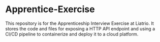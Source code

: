 # Apprentice-Exercise
This repository is for the Apprenticeship Interview Exercise at Liatrio.  It stores the code and files for exposing a HTTP API endpoint and using a CI/CD pipeline to containerize and deploy it to a cloud platform.
